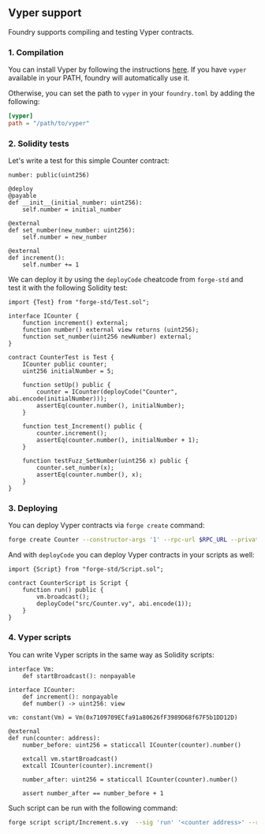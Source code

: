 ## Vyper support

Foundry supports compiling and testing Vyper contracts.

### 1. Compilation

You can install Vyper by following the instructions [here](https://vyper.readthedocs.io/en/stable/installing-vyper.html). If you have `vyper` available in your PATH, foundry will automatically use it.

Otherwise, you can set the path to `vyper` in your `foundry.toml` by adding the following:
```toml
[vyper]
path = "/path/to/vyper"
```


### 2. Solidity tests

Let's write a test for this simple Counter contract:

```vyper
number: public(uint256)

@deploy
@payable
def __init__(initial_number: uint256):
    self.number = initial_number

@external
def set_number(new_number: uint256):
    self.number = new_number

@external
def increment():
    self.number += 1

```

We can deploy it by using the `deployCode` cheatcode from `forge-std` and test it with the following Solidity test:
```solidity
import {Test} from "forge-std/Test.sol";

interface ICounter {
    function increment() external;
    function number() external view returns (uint256);
    function set_number(uint256 newNumber) external;
}

contract CounterTest is Test {
    ICounter public counter;
    uint256 initialNumber = 5;

    function setUp() public {
        counter = ICounter(deployCode("Counter", abi.encode(initialNumber)));
        assertEq(counter.number(), initialNumber);
    }

    function test_Increment() public {
        counter.increment();
        assertEq(counter.number(), initialNumber + 1);
    }

    function testFuzz_SetNumber(uint256 x) public {
        counter.set_number(x);
        assertEq(counter.number(), x);
    }
}
```

### 3. Deploying

You can deploy Vyper contracts via `forge create` command:
```bash
forge create Counter --constructor-args '1' --rpc-url $RPC_URL --private-key $PRIVATE_KEY
```

And with `deployCode` you can deploy Vyper contracts in your scripts as well:
```solidity
import {Script} from "forge-std/Script.sol";

contract CounterScript is Script {
    function run() public {
        vm.broadcast();
        deployCode("src/Counter.vy", abi.encode(1));
    }
}
```

### 4. Vyper scripts

You can write Vyper scripts in the same way as Solidity scripts:
```vyper
interface Vm:
    def startBroadcast(): nonpayable

interface ICounter:
    def increment(): nonpayable
    def number() -> uint256: view

vm: constant(Vm) = Vm(0x7109709ECfa91a80626fF3989D68f67F5b1DD12D)

@external
def run(counter: address):
    number_before: uint256 = staticcall ICounter(counter).number()

    extcall vm.startBroadcast()
    extcall ICounter(counter).increment()

    number_after: uint256 = staticcall ICounter(counter).number()

    assert number_after == number_before + 1
```

Such script can be run with the following command:
```bash
forge script script/Increment.s.vy  --sig 'run' '<counter address>' --rpc-url $RPC_URL --broadcast  --private-key $PRIVATE_KEY
```